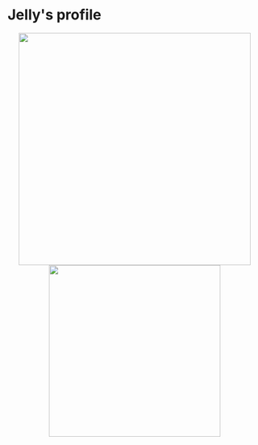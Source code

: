 # Jelly's profile

<p align="center">
  <img src = "https://github-readme-stats.vercel.app/api?username=jellyqwq&show_icons=true&hide_border=true&theme=graywhite&include_all_commits=true&count_private=true" width = 460>
  <img src = "https://github-readme-stats.vercel.app/api/top-langs/?username=jellyqwq&layout=compact&hide_border=true&langs_count=10&theme=graywhite&include_all_commits=true&count_private=true" width = 340>
</p>

